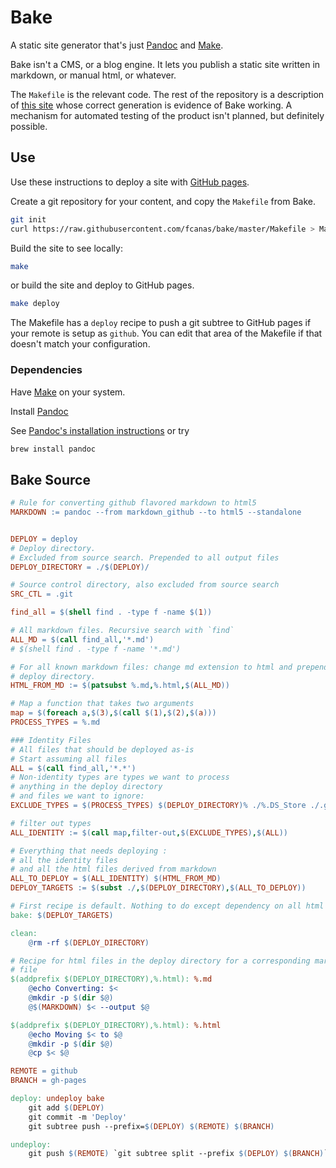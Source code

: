 # Bake

A static site generator that's just [Pandoc](http://pandoc.org) and [Make](https://www.gnu.org/software/make/).

Bake isn't a CMS, or a blog engine. It lets you publish a static site written in markdown, or manual html, or whatever.

The `Makefile` is the relevant code. The rest of the repository is a description of [this site](http://fcanas.github.io/bake) whose correct generation is evidence of Bake working. A mechanism for automated testing of the product isn't planned, but definitely possible.

## Use

Use these instructions to deploy a site with [GitHub pages](https://pages.github.com/).

Create a git repository for your content, and copy the `Makefile` from Bake.

```bash
git init
curl https://raw.githubusercontent.com/fcanas/bake/master/Makefile > Makefile
```

Build the site to see locally:

```bash
make
```

or build the site and deploy to GitHub pages.

```bash
make deploy
```

The Makefile has a `deploy` recipe to push a git subtree to GitHub pages if your remote is setup as `github`. You can edit that area of the Makefile if that doesn't match your configuration.

### Dependencies

Have [Make](https://www.gnu.org/software/make/) on your system.

Install [Pandoc](http://pandoc.org)

See [Pandoc's installation instructions](http://pandoc.org/installing.html) or try

```bash
brew install pandoc
```

## Bake Source

```makefile
# Rule for converting github flavored markdown to html5
MARKDOWN := pandoc --from markdown_github --to html5 --standalone


DEPLOY = deploy
# Deploy directory.
# Excluded from source search. Prepended to all output files
DEPLOY_DIRECTORY = ./$(DEPLOY)/

# Source control directory, also excluded from source search
SRC_CTL = .git

find_all = $(shell find . -type f -name $(1))

# All markdown files. Recursive search with `find`
ALL_MD = $(call find_all,'*.md')
# $(shell find . -type f -name '*.md')

# For all known markdown files: change md extension to html and prepend the
# deploy directory.
HTML_FROM_MD := $(patsubst %.md,%.html,$(ALL_MD))

# Map a function that takes two arguments
map = $(foreach a,$(3),$(call $(1),$(2),$(a)))
PROCESS_TYPES = %.md

### Identity Files
# All files that should be deployed as-is
# Start assuming all files
ALL = $(call find_all,'*.*')
# Non-identity types are types we want to process
# anything in the deploy directory
# and files we want to ignore:
EXCLUDE_TYPES = $(PROCESS_TYPES) $(DEPLOY_DIRECTORY)% ./%.DS_Store ./.git%

# filter out types
ALL_IDENTITY := $(call map,filter-out,$(EXCLUDE_TYPES),$(ALL))

# Everything that needs deploying :
# all the identity files
# and all the html files derived from markdown
ALL_TO_DEPLOY = $(ALL_IDENTITY) $(HTML_FROM_MD)
DEPLOY_TARGETS := $(subst ./,$(DEPLOY_DIRECTORY),$(ALL_TO_DEPLOY))

# First recipe is default. Nothing to do except dependency on all html files.
bake: $(DEPLOY_TARGETS)

clean:
	@rm -rf $(DEPLOY_DIRECTORY)

# Recipe for html files in the deploy directory for a corresponding markdown
# file
$(addprefix $(DEPLOY_DIRECTORY),%.html): %.md
	@echo Converting: $<
	@mkdir -p $(dir $@)
	@$(MARKDOWN) $< --output $@

$(addprefix $(DEPLOY_DIRECTORY),%.html): %.html
	@echo Moving $< to $@
	@mkdir -p $(dir $@)
	@cp $< $@

REMOTE = github
BRANCH = gh-pages

deploy: undeploy bake
	git add $(DEPLOY)
	git commit -m 'Deploy'
	git subtree push --prefix=$(DEPLOY) $(REMOTE) $(BRANCH)

undeploy:
	git push $(REMOTE) `git subtree split --prefix $(DEPLOY) $(BRANCH)`:$(BRANCH) --force
```
